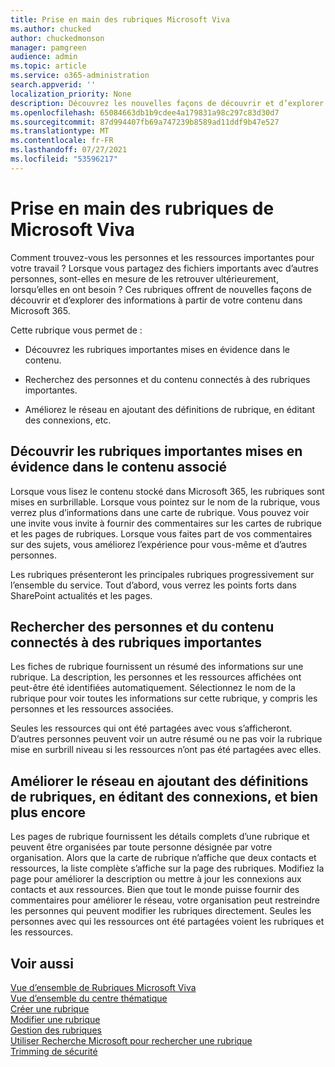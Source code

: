 ```yaml
---
title: Prise en main des rubriques Microsoft Viva
ms.author: chucked
author: chuckedmonson
manager: pamgreen
audience: admin
ms.topic: article
ms.service: o365-administration
search.appverid: ''
localization_priority: None
description: Découvrez les nouvelles façons de découvrir et d’explorer des informations dans Sujets Microsoft Viva.
ms.openlocfilehash: 65084663db1b9cdee4a179831a98c297c83d30d7
ms.sourcegitcommit: 87d994407fb69a747239b8589ad11ddf9b47e527
ms.translationtype: MT
ms.contentlocale: fr-FR
ms.lasthandoff: 07/27/2021
ms.locfileid: "53596217"
---
```

# <a name="get-started-with-microsoft-viva-topics"></a>Prise en main des rubriques de Microsoft Viva

Comment trouvez-vous les personnes et les ressources importantes pour votre travail ? Lorsque vous partagez des fichiers importants avec d’autres personnes, sont-elles en mesure de les retrouver ultérieurement, lorsqu’elles en ont besoin ? Ces rubriques offrent de nouvelles façons de découvrir et d’explorer des informations à partir de votre contenu dans Microsoft 365.  

Cette rubrique vous permet de : 

- Découvrez les rubriques importantes mises en évidence dans le contenu.

- Recherchez des personnes et du contenu connectés à des rubriques importantes.

- Améliorez le réseau en ajoutant des définitions de rubrique, en éditant des connexions, etc.

## <a name="discover-important-topics-highlighted-in-related-content"></a>Découvrir les rubriques importantes mises en évidence dans le contenu associé 

Lorsque vous lisez le contenu stocké dans Microsoft 365, les rubriques sont mises en surbrillable. Lorsque vous pointez sur le nom de la rubrique, vous verrez plus d’informations dans une carte de rubrique. Vous pouvez voir une invite vous invite à fournir des commentaires sur les cartes de rubrique et les pages de rubriques. Lorsque vous faites part de vos commentaires sur des sujets, vous améliorez l’expérience pour vous-même et d’autres personnes. 

Les rubriques présenteront les principales rubriques progressivement sur l’ensemble du service. Tout d’abord, vous verrez les points forts dans SharePoint actualités et les pages.

## <a name="find-people-and-content-connected-to-important-topics"></a>Rechercher des personnes et du contenu connectés à des rubriques importantes 

Les fiches de rubrique fournissent un résumé des informations sur une rubrique. La description, les personnes et les ressources affichées ont peut-être été identifiées automatiquement. Sélectionnez le nom de la rubrique pour voir toutes les informations sur cette rubrique, y compris les personnes et les ressources associées.  

Seules les ressources qui ont été partagées avec vous s’afficheront. D’autres personnes peuvent voir un autre résumé ou ne pas voir la rubrique mise en surbrill niveau si les ressources n’ont pas été partagées avec elles. 

## <a name="improve-the-network-by-adding-topic-definitions-editing-connections-and-more"></a>Améliorer le réseau en ajoutant des définitions de rubriques, en éditant des connexions, et bien plus encore 

Les pages de rubrique fournissent les détails complets d’une rubrique et peuvent être organisées par toute personne désignée par votre organisation. Alors que la carte de rubrique n’affiche que deux contacts et ressources, la liste complète s’affiche sur la page des rubriques. Modifiez la page pour améliorer la description ou mettre à jour les connexions aux contacts et aux ressources. Bien que tout le monde puisse fournir des commentaires pour améliorer le réseau, votre organisation peut restreindre les personnes qui peuvent modifier les rubriques directement. Seules les personnes avec qui les ressources ont été partagées voient les rubriques et les ressources.

## <a name="see-also"></a>Voir aussi
[Vue d’ensemble de Rubriques Microsoft Viva](topic-experiences-overview.md)</br>
[Vue d’ensemble du centre thématique](topic-center-overview.md)</br>
[Créer une rubrique](create-a-topic.md)</br>
[Modifier une rubrique](edit-a-topic.md)</br>
[Gestion des rubriques](manage-topics.md)</br>
[Utiliser Recherche Microsoft pour rechercher une rubrique](search.md)</br>
[Trimming de sécurité](topic-experiences-security-trimming.md)

